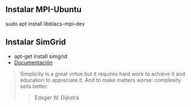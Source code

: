 ## Instalar MPI-Ubuntu
sudo apt install libblacs-mpi-dev
## Instalar SimGrid
* apt-get install simgrid
* [Documentación](URL "http://simgrid.gforge.inria.fr/simgrid/3.20/doc/install.html")
>Simplicity is a great virtue but it requires hard work to achieve it and education to appreciate it. And to make matters worse: complexity sells better.
>>Edsger W. Dijkstra 
